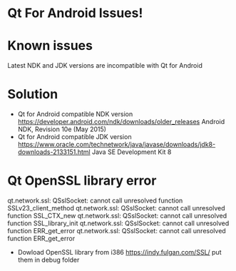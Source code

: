 # Qt For Android Issues!
# Known issues
Latest NDK and JDK versions are incompatible with Qt for Android</li>
# Solution
 - Qt for Android compatible NDK version https://developer.android.com/ndk/downloads/older_releases Android
   NDK, Revision 10e (May 2015)
 - Qt for Android compatible JDK version https://www.oracle.com/technetwork/java/javase/downloads/jdk8-downloads-2133151.html
   Java SE Development Kit 8
   
# Qt OpenSSL library error
qt.network.ssl: QSslSocket: cannot call unresolved function SSLv23_client_method
qt.network.ssl: QSslSocket: cannot call unresolved function SSL_CTX_new
qt.network.ssl: QSslSocket: cannot call unresolved function SSL_library_init
qt.network.ssl: QSslSocket: cannot call unresolved function ERR_get_error
qt.network.ssl: QSslSocket: cannot call unresolved function ERR_get_error
- Dowload OpenSSL library from i386 https://indy.fulgan.com/SSL/ put them in debug folder

